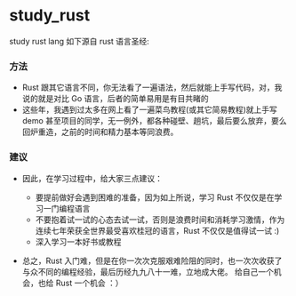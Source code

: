 # study_rust
study rust lang
如下源自 rust 语言圣经:

### 方法
- Rust 跟其它语言不同，你无法看了一遍语法，然后就能上手写代码，对，我说的就是对比 Go 语言，后者的简单易用是有目共睹的
- 这些年，我遇到过太多在网上看了一遍菜鸟教程(或其它简易教程)就上手写 demo 甚至项目的同学，无一例外，都各种碰壁、趟坑，最后要么放弃，要么回炉重造，之前的时间和精力基本等同浪费。

### 建议
- 因此，在学习过程中，给大家三点建议：

    - 要提前做好会遇到困难的准备，因为如上所说，学习 Rust 不仅仅是在学习一门编程语言
    - 不要抱着试一试的心态去试一试，否则是浪费时间和消耗学习激情，作为连续七年荣获全世界最受喜欢桂冠的语言，Rust 不仅仅是值得试一试 :)
    - 深入学习一本好书或教程
  
- 总之，Rust 入门难，但是在你一次次克服艰难险阻的同时，也一次次收获了与众不同的编程经验，最后历经九九八十一难，立地成大佬。 给自己一个机会，也给 Rust 一个机会 ：）